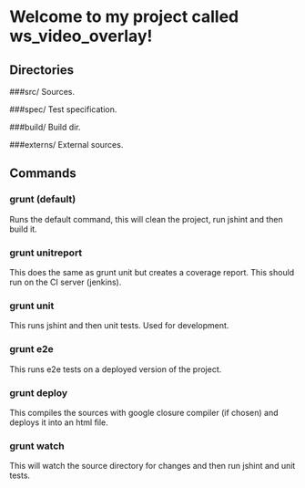 # Welcome to my project called ws_video_overlay!

## Directories

###src/
Sources.

###spec/
Test specification.

###build/
Build dir.

###externs/
External sources.

## Commands

### grunt (default)
Runs the default command, this will clean the project, run jshint and then build it.

### grunt unitreport 
This does the same as grunt unit but creates a coverage report. This should run on the CI server (jenkins).

### grunt unit 
This runs jshint and then unit tests. Used for development.

### grunt e2e
This runs e2e tests on a deployed version of the project.

### grunt deploy
This compiles the sources with google closure compiler (if chosen) and deploys it into an html file.

### grunt watch
This will watch the source directory for changes and then run jshint and unit tests.